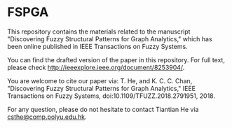 # FSPGA
This repository contains the materials related to the manuscript "Discovering Fuzzy Structural Patterns for Graph Analytics," which has been online published in IEEE Transactions on Fuzzy Systems. 

You can find the drafted version of the paper in this repository. For full text, please check http://ieeexplore.ieee.org/document/8253904/.

You are welcome to cite our paper via: T. He, and K. C. C. Chan, "Discovering Fuzzy Structural Patterns for Graph Analytics," IEEE Transactions on Fuzzy Systems, doi:10.1109/TFUZZ.2018.2791951, 2018.

For any question, please do not hesitate to contact Tiantian He via csthe@comp.polyu.edu.hk.

